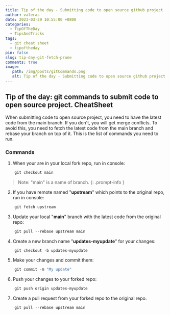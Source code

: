 ```yaml
---
title: Tip of the day - Submitting code to open source github project
author: valeras
date: 2023-03-29 10:55:00 +0800
categories:
  - TipOfTheDay
  - TipsAndTricks
tags:
  - git cheat sheet
  - tipoftheday
pin: false
slug: tip-day-git-fetch-prune
comments: true
image: 
   path: /img/posts/gitCommands.png
   alt: Tip of the day - Submitting code to open source github project
---
```


## Tip of the day: git commands to submit code to open source project. CheatSheet

When submitting code to open source project, you need to have the latest code from the main branch. If you don't, you will get merge conflicts. To avoid this, you need to fetch the latest code from the main branch and rebase your branch on top of it. This is the list of commands you need to run.

### Commands

1.  When your are in your local fork repo, run in console:

```powershell
    git checkout main
```
> Note: "main" is a name of branch.
{: .prompt-info }

2.  If you have remote named "**upstream**" which points to the original repo, run in console:

```powershell
    git fetch upstream
```

3.  Update your local "**main**" branch with the latest code from the original repo:

```powershell
    git pull --rebase upstream main
```

4.  Create a new branch name "**updates-myupdate**" for your changes:

```powershell
    git checkout -b updates-myupdate
```

5.  Make your changes and commit them:

```powershell
    git commit -m "My update"
```

6.  Push your changes to your forked repo:

```powershell
    git push origin updates-myupdate
```

7.  Create a pull request from your forked repo to the original repo.

```powershell
    git pull --rebase upstream main
```

